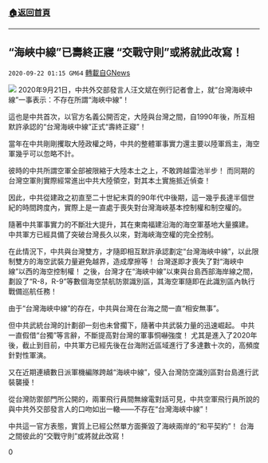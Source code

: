 ###  [:house:返回首頁](https://github.com/ourhimalayas/txt)
---

## “海峽中線”已壽終正寢 “交戰守則”或將就此改寫！
`2020-09-22 01:15 GM64` [轉載自GNews](https://gnews.org/zh-hant/375953/)

![](https://s3.amazonaws.com/gnews-media-offload/wp-content/uploads/2020/09/22011307/23-2.jpg)
2020年9月21日，中共外交部發言人汪文斌在例行記者會上，就“台灣海峽中線”一事表示：不存在所謂“海峽中線”！

這也是中共首次，以官方名義公開否定，大陸與台灣之間，自1990年後，所互相默許承認的“台灣海峽中線”正式“壽終正寢”！

當年在中共剛剛攫取大陸政權之時，中共的整體軍事實力還主要以陸軍爲主，海空軍幾乎可以忽略不計。

彼時的中共所謂空軍全部被限縮于大陸本土之上，不敢跨越雷池半步！
而同期的台灣空軍則實際經常進出中共大陸領空，對其本土實施抵近偵查！

因此，中共從建政之初直至二十世紀末頁的90年代中後期，這一幾乎長達半個世紀的時間跨度內，實際上是一直處于喪失對台灣海峽基本控制權和制空權的。

隨著中共軍事實力的不斷壯大提升，其在東南福建沿海的海空軍基地大量擴建。
中共軍方已經具備了突破台灣長久以來，對海峽海空權的完全控制。

在此情況下，中共與台灣雙方，才隨即相互默許承認劃定“台灣海峽中線”，以此限制雙方的海空武裝力量避免越界，造成摩擦等！
台灣遂即才喪失了對“海峽中線”以西的海空控制權！
之後，台灣才在“海峽中線”以東與台島西部海岸線之間，劃設了“R-8，R-9”等數個海空禁航防禦識別區，其海空軍隨即在此識別區內執行戰備巡航任務！

由于“台灣海峽中線”的存在，中共與台灣在台海之間一直“相安無事”。

但中共武統台灣的計劃卻一刻也未曾擱下，隨著中共武裝力量的迅速崛起。
中共一直假借“台獨”等言辭，不斷提高對台灣的軍事恫嚇強度！
尤其是進入了2020年後，截止到目前，中共軍方已經先後在台海附近區域進行了多達數十次的，高頻度針對性軍演。

又在近期連續數日派軍機編隊跨越“海峽中線”，侵入台灣防空識別區對台島進行武裝襲擾！

從台灣防禦部門所公開的，兩軍飛行員間無線電對話可見，中共空軍飛行員所說的與中共外交部發言人的口吻如出一轍——不存在“台灣海峽中線”！

中共這一官方表態，實質上已經公然單方面撕毀了海峽兩岸的“和平契約”！
台海之間彼此的“交戰守則”或將就此改寫！

0
